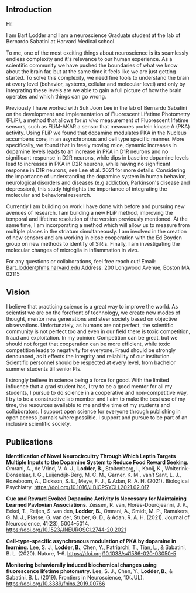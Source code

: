 ## Introduction
Hi!

I am Bart Lodder and I am a neuroscience Graduate student at the lab of Bernardo Sabatini at Harvard Medical school. 

To me, one of the most exciting things about neuroscience is its seamlessly endless complexity and it's relevance to our human experience. As a scientific community we have pushed the boundaries of what we know about the brain far, but at the same time it feels like we are just getting started. To solve this complexity, we need fine tools to understand the brain at every level (behavior, systems, cellular and molecular level) and only by integrating these levels are we able to gain a full picture of how the brain operates and which things can go wrong.

Previously I have worked with Suk Joon Lee in the lab of Bernardo Sabatini on the development and implementation of Fluorescent Lifetime Photometry (FLiP), a method that allows for _in vivo_ measurement of Fluorescent lifetime sensors, such as FLiM-AKAR a sensor that measures protein kinase A (PKA) activity. Using FLiP we found that dopamine modulates PKA in the Nucleus accumbens core, in an asynchronous and cell type specific manner. More specifically, we found that in freely moving mice, dynamic increases in dopamine levels leads to an increase in PKA in D1R neurons and no significant response in D2R neurons, while dips in baseline dopamine levels lead to increases in PKA in D2R neurons, while having no significant response in D1R neurons, see Lee et al. 2021 for more details. Considering the importance of understanding the dopamine system in human behavior, neurological disorders and diseases (e.g addiction, Parkinson's disease and depression), this study highlights the importance of integrating the molecular and behavioral research. 

Currently I am building on work I have done with before and pursuing new avenues of research. I am building a new FLiP method, improving the temporal and lifetime resolution of the version previously mentioned. At the same time, I am incorporating a method which will allow us to measure from multiple places in the striatum simultaneously. I am involved in the creation of new sensors and am working in close cooperation with the Ed Boyden group on new methods to identify of SiRis. Finally, I am investigating the molecular changes of microglia in inflammation in vivo. 
 
For any questions or collaborations, feel free reach out!
Email: Bart_lodder@hms.harvard.edu
Address: 200 Longwood Avenue, Boston MA 02115

## Vision
I believe that practicing science is a great way to improve the world. As scientist we are on the forefront of technology, we create new modes of thought, mentor new generations and steer society based on objective observations. Unfortunately, as humans are not perfect, the scientific community is not perfect too and even in our field there is toxic competition, fraud and exploitation. In my opinion: Competition can be great, but we should not forget that cooperation can be more efficient, while toxic competition leads to negativity for everyone. Fraud should be strongly denounced, as it effects the integrity and reliability of our institution. Scientific personnel should be respected at every level, from bachelor summer students till senior PIs.

I strongly believe in science being a force for good. With the limited influence that a grad student has, I try to be a good mentor for all my students, I pursue to do science in a cooperative and non-competitive way, I try to be a constructive lab member and I aim to make the best use of my time, the resources available to me and the time of my students and collaborators. I support open science for everyone through publishing in open access journals where possible. I support and pursue to be part of an inclusive scientific society.

## Publications

**Identification of Novel Neurocircuitry Through Which Leptin Targets Multiple Inputs to the Dopamine System to Reduce Food Reward Seeking.**
Omrani, A., de Vrind, V. A. J., **Lodder, B.**, Stoltenborg, I., Kooij, K., Wolterink-Donselaar, I. G., Luijendijk-Berg, M. C. M., Garner, K. M., van’t Sant, L. J., Rozeboom, A., Dickson, S. L., Meye, F. J., & Adan, R. A. H. (2021). Biological Psychiatry. https://doi.org/10.1016/J.BIOPSYCH.2021.02.017

**Cue and Reward Evoked Dopamine Activity Is Necessary for Maintaining Learned Pavlovian Associations.**
Zessen, R. van, Flores-Dourojeanni, J. P., Eekel, T., Reijen, S. van den, **Lodder, B.**, Omrani, A., Smidt, M. P., Ramakers, G. M. J., Plasse, G. van der, Stuber, G. D., & Adan, R. A. H. (2021).  Journal of Neuroscience, 41(23), 5004–5014. https://doi.org/10.1523/JNEUROSCI.2744-20.2021

**Cell-type-specific asynchronous modulation of PKA by dopamine in learning.**
Lee, S. J., **Lodder, B.**, Chen, Y., Patriarchi, T., Tian, L., & Sabatini, B. L. (2020).  Nature, 1–6. https://doi.org/10.1038/s41586-020-03050-5

**Monitoring behaviorally induced biochemical changes using fluorescence lifetime photometry.**
Lee, S. J., Chen, Y., **Lodder, B.**, & Sabatini, B. L. (2019).  Frontiers in Neuroscience, 10(JUL). https://doi.org/10.3389/fnins.2019.00766
